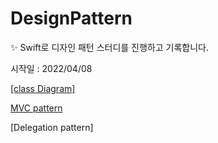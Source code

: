 # DesignPattern

✨ Swift로 디자인 패턴 스터디를 진행하고 기록합니다. <p>
시작일 : 2022/04/08

[[class Diagram]](https://rldd.tistory.com/365)<p>
[MVC pattern](https://rldd.tistory.com/366)<p>
[Delegation pattern]
